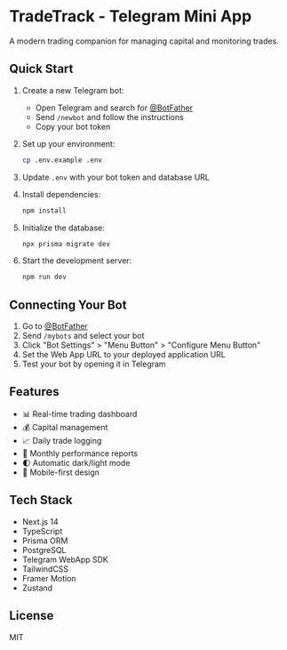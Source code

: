 # TradeTrack - Telegram Mini App

A modern trading companion for managing capital and monitoring trades.

## Quick Start

1. Create a new Telegram bot:
   - Open Telegram and search for [@BotFather](https://t.me/BotFather)
   - Send `/newbot` and follow the instructions
   - Copy your bot token

2. Set up your environment:
   ```bash
   cp .env.example .env
   ```
   
3. Update `.env` with your bot token and database URL

4. Install dependencies:
   ```bash
   npm install
   ```

5. Initialize the database:
   ```bash
   npx prisma migrate dev
   ```

6. Start the development server:
   ```bash
   npm run dev
   ```

## Connecting Your Bot

1. Go to [@BotFather](https://t.me/BotFather)
2. Send `/mybots` and select your bot
3. Click "Bot Settings" > "Menu Button" > "Configure Menu Button"
4. Set the Web App URL to your deployed application URL
5. Test your bot by opening it in Telegram

## Features

- 📊 Real-time trading dashboard
- 💰 Capital management
- 📈 Daily trade logging
- 📅 Monthly performance reports
- 🌓 Automatic dark/light mode
- 📱 Mobile-first design

## Tech Stack

- Next.js 14
- TypeScript
- Prisma ORM
- PostgreSQL
- Telegram WebApp SDK
- TailwindCSS
- Framer Motion
- Zustand

## License

MIT